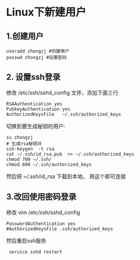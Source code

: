 # Linux下新建用户

## 1.创建用户

```shell
useradd zhongzj #创建用户
passwd zhongzj #设置密码
```

## 2. 设置ssh登录

修改 /etc/ssh/sshd_config 文件，添加下面三行

```
RSAAuthentication yes
PubkeyAuthentication yes
AuthorizedKeysFile   ~/.ssh/authorized_keys 
```

切换到要生成秘钥的用户:

```shell
su zhongzj
# 生成rsa秘钥对
ssh-keygen  -t rsa
cat ~/.ssh/id_rsa.pub  >> ~/.ssh/authorized_keys
chmod 700 ~/.ssh/
chmod 600 ~/.ssh/authorized_keys
```

然后把  ~/.ssh/id_rsa  下载到本地。 用这个即可连接

## 3.改回使用密码登录

 修改 vim /etc/ssh/sshd_config 

```
PasswordAuthentication yes
#AuthorizedKeysFile .ssh/authorized_keys
```

然后重启ssh服务

```shell
 service sshd restart
```


